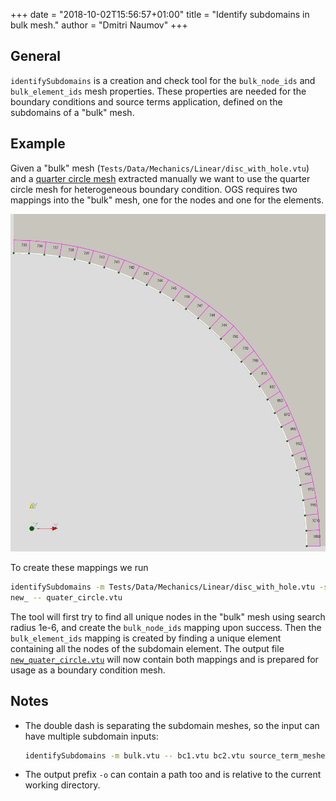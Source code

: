 +++
date = "2018-10-02T15:56:57+01:00"
title = "Identify subdomains in bulk mesh."
author = "Dmitri Naumov"
+++

## General

`identifySubdomains` is a creation and check tool for the `bulk_node_ids` and
`bulk_element_ids` mesh properties. These properties are needed for the boundary
conditions and source terms application, defined on the subdomains of a "bulk"
mesh.

## Example

Given a "bulk" mesh (`Tests/Data/Mechanics/Linear/disc_with_hole.vtu`) and a
[quarter circle mesh](quater_circle.vtu) extracted manually we want to use the
quarter circle mesh for heterogeneous boundary condition. OGS requires two
mappings into the "bulk" mesh, one for the nodes and one for the elements.

![a part of the 'bulk' mesh with boundary element numbers](disc_with_hole_and_bondary.png#one-half "The figure shows a part of the 'bulk' mesh with boundary element numbers, and the quarter circle mesh shown as white line with green points.")

To create these mappings we run

```bash
identifySubdomains -m Tests/Data/Mechanics/Linear/disc_with_hole.vtu -s 1e-6 -o
new_ -- quater_circle.vtu
```

The tool will first try to find all unique nodes in the "bulk" mesh using search
radius 1e-6, and create the `bulk_node_ids` mapping upon success. Then the
`bulk_element_ids` mapping is created by finding a unique element containing all
the nodes of the subdomain element. The output file
[`new_quater_circle.vtu`](new_quater_circle.vtu) will now contain both
mappings and is prepared for usage as a boundary condition mesh.

## Notes

- The double dash is separating the subdomain meshes, so the input can have
   multiple subdomain inputs:

   ```bash
   identifySubdomains -m bulk.vtu -- bc1.vtu bc2.vtu source_term_meshes*.vtu
   ```

- The output prefix `-o` can contain a path too and is relative to the current
   working directory.

